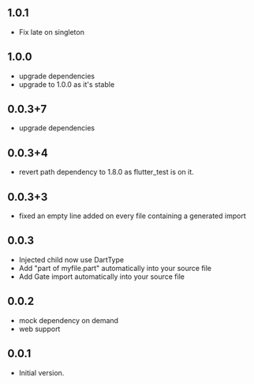 ## 1.0.1
- Fix late on singleton

## 1.0.0
- upgrade dependencies
- upgrade to 1.0.0 as it's stable

## 0.0.3+7
- upgrade dependencies

## 0.0.3+4
- revert path dependency to 1.8.0 as flutter_test is on it.

## 0.0.3+3
- fixed an empty line added on every file containing a generated import

## 0.0.3
- Injected child now use DartType
- Add "part of myfile.part" automatically into your source file
- Add Gate import automatically into your source file

## 0.0.2
- mock dependency on demand
- web support

## 0.0.1
- Initial version.
